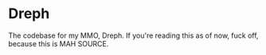 Dreph
=====

The codebase for my MMO, Dreph. If you're reading this as of now, fuck off, because this is MAH SOURCE.